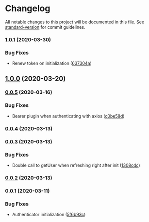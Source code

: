 # Changelog

All notable changes to this project will be documented in this file. See [standard-version](https://github.com/conventional-changelog/standard-version) for commit guidelines.

### [1.0.1](https://github.com/rhangai/web-auth/compare/v1.0.0...v1.0.1) (2020-03-30)


### Bug Fixes

* Renew token on initialization ([637304a](https://github.com/rhangai/web-auth/commit/637304a1dd04b503f555e6b0ccdb22f813a6b12f))

## [1.0.0](https://github.com/rhangai/web-auth/compare/v0.0.5...v1.0.0) (2020-03-20)

### [0.0.5](https://github.com/rhangai/web-auth/compare/v0.0.4...v0.0.5) (2020-03-16)


### Bug Fixes

* Bearer plugin when authenticating with axios ([c0be58d](https://github.com/rhangai/web-auth/commit/c0be58d4f9bd9826f3ca7ea186673e715078b46c))

### [0.0.4](https://github.com/rhangai/web-auth/compare/v0.0.3...v0.0.4) (2020-03-13)

### [0.0.3](https://github.com/rhangai/web-auth/compare/v0.0.2...v0.0.3) (2020-03-13)


### Bug Fixes

* Double call to getUser when refreshing right after init ([1308cdc](https://github.com/rhangai/web-auth/commit/1308cdc8a5dbbb21207e0535bd2f445fa96055c7))

### [0.0.2](https://github.com/rhangai/web-auth/compare/v0.0.1...v0.0.2) (2020-03-13)

### 0.0.1 (2020-03-11)


### Bug Fixes

* Authenticator initialization ([5f6b93c](https://github.com/rhangai/web-auth/commit/5f6b93cb64d658c95b6913c9315b0091fc07ebc2))
